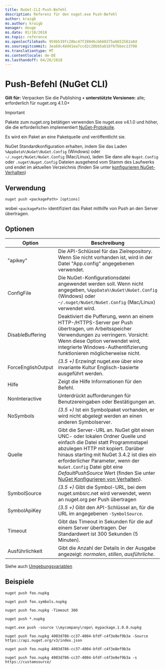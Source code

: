 ```yaml
---
title: NuGet-CLI-Push-Befehl
description: Referenz für den nuget.exe Push-Befehl
author: kraigb
ms.author: kraigb
manager: douge
ms.date: 01/18/2018
ms.topic: reference
ms.openlocfilehash: 959b539fc20bc47f38946cb660375a6652582a0d
ms.sourcegitcommit: 3eab9c4dd41ea7ccd2c28bb5ab16f6fbbec13708
ms.translationtype: MT
ms.contentlocale: de-DE
ms.lasthandoff: 04/26/2018
---
```

# <a name="push-command-nuget-cli"></a>Push-Befehl (NuGet CLI)

**Gilt für:** Verpacken Sie die Publishing &bullet; **unterstützte Versionen:** alle; erforderlich für nuget.org 4.1.0+

> [!Important]
> Pakete zum nuget.org betätigen verwenden Sie nuget.exe v4.1.0 und höher, die die erforderlichen implementiert [NuGet-Protokolle](../api/nuget-protocols.md).

Es wird ein Paket an eine Paketquelle und veröffentlicht sie.

NuGet Standardkonfiguration erhalten, indem Sie das Laden `%AppData%\NuGet\NuGet.Config` (Windows) oder `~/.nuget/NuGet/NuGet.Config` (Mac/Linux), laden Sie dann alle `Nuget.Config` oder `.nuget\Nuget.Config` Dateien ausgehend vom Stamm des Laufwerks und endet im aktuellen Verzeichnis (finden Sie unter [konfigurieren NuGet-Verhalten](../consume-packages/configuring-nuget-behavior.md))

## <a name="usage"></a>Verwendung

```cli
nuget push <packagePath> [options]
```

wobei `<packagePath>` identifiziert das Paket mithilfe von Push an den Server übertragen.

## <a name="options"></a>Optionen

| Option | Beschreibung |
| --- | --- |
| "apikey" | Die API-Schlüssel für das Zielrepository. Wenn Sie nicht vorhanden ist, wird in der Datei "App.config" angegebenen verwendet. |
| ConfigFile | Die NuGet-Konfigurationsdatei angewendet werden soll. Wenn nicht angegeben, `%AppData%\NuGet\NuGet.Config` (Windows) oder `~/.nuget/NuGet/NuGet.Config` (Mac/Linux) verwendet wird.|
| DisableBuffering | Deaktiviert die Pufferung, wenn an einem HTTP-/HTTPS-Server per Push übertragen, um Arbeitsspeicher Verwendungen zu verringern. Vorsicht: Wenn diese Option verwendet wird, integrierte Windows-Authentifizierung funktionieren möglicherweise nicht. |
| ForceEnglishOutput | *(3.5 +)*  Erzwingt nuget.exe über eine invariante Kultur Englisch-basierte ausgeführt werden. |
| Hilfe | Zeigt die Hilfe Informationen für den Befehl. |
| NonInteractive | Unterdrückt aufforderungen für Benutzereingaben oder Bestätigungen an. |
| NoSymbols | *(3.5 +)*  Ist ein Symbolpaket vorhanden, er wird nicht abgelegt werden an einen anderen Symbolserver. |
| Quelle | Gibt die Server-URL an. NuGet gibt einen UNC- oder lokalen Ordner Quelle und einfach die Datei statt Programmstapel abzulegen HTTP mit kopiert.  Darüber hinaus starting mit NuGet 3.4.2 ist dies ein erforderlicher Parameter, wenn der `NuGet.Config` Datei gibt eine *DefaultPushSource* Wert (finden Sie unter [NuGet Konfigurieren von Verhalten](../consume-packages/configuring-nuget-behavior.md)). |
| SymbolSource | *(3.5 +)*  Gibt die Symbol-URL, bei dem nuget.smbsrc.net wird verwendet, wenn an nuget.org per Push übertragen |
| SymbolApiKey | *(3.5 +)*  Gibt den API-Schlüssel an, für die URL im angegebenen `-SymbolSource`. |
| Timeout | Gibt das Timeout in Sekunden für die auf einem Server übertragen. Der Standardwert ist 300 Sekunden (5 Minuten). |
| Ausführlichkeit | Gibt die Anzahl der Details in der Ausgabe angezeigt: *normalen*, *stillen*, *ausführliche*. |

Siehe auch [Umgebungsvariablen](cli-ref-environment-variables.md)

## <a name="examples"></a>Beispiele

```cli
nuget push foo.nupkg

nuget push foo.symbols.nupkg

nuget push foo.nupkg -Timeout 360

nuget push *.nupkg

nuget.exe push -source \\mycompany\repo\ mypackage.1.0.0.nupkg

nuget push foo.nupkg 4003d786-cc37-4004-bfdf-c4f3e8ef9b3a -Source https://api.nuget.org/v3/index.json

nuget push foo.nupkg 4003d786-cc37-4004-bfdf-c4f3e8ef9b3a

nuget push foo.nupkg 4003d786-cc37-4004-bfdf-c4f3e8ef9b3a -s https://customsource/
```
